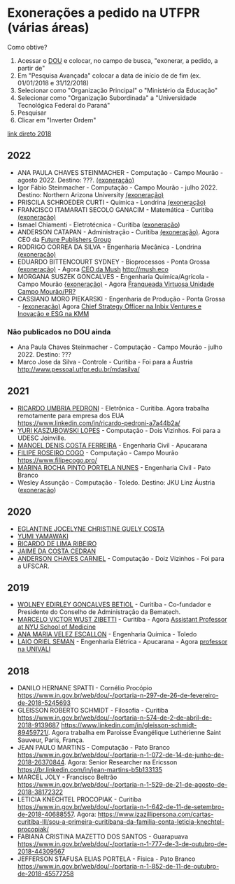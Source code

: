# Exonerações a pedido na UTFPR (várias áreas)

Como obtive?

1. Acessar o [DOU](https://www.in.gov.br/inicio) e colocar, no campo de busca, "exonerar, a pedido, a partir de" 
2. Em "Pesquisa Avançada" colocar a data de início de de fim (ex. 01/01/2018 e 31/12/2018)
2. Selecionar como "Organização Principal" o "Ministério da Educação"
3. Selecionar como "Organização Subordinada" a "Universidade Tecnológica Federal do Paraná"
4. Pesquisar
5. Clicar em "Inverter Ordem"

[link direto 2018](https://www.in.gov.br/consulta/-/buscar/dou?q=%22++exonerar%2C+a+pedido%2C+a+partir+de%22&s=do2&exactDate=personalizado&sortType=0&delta=20&publishFrom=01%2F01%2F2018&publishTo=31%2F12%2F2018&reverseSort=1&orgPrin=Minist%C3%A9rio+da+Educa%C3%A7%C3%A3o&orgSub=Universidade+Tecnol%C3%B3gica+Federal+do+Paran%C3%A1)

## 2022
- ANA PAULA CHAVES STEINMACHER - Computação - Campo Mourão - agosto 2022. Destino: ???.  [(exoneração)](https://www.in.gov.br/en/web/dou/-/portaria-de-pessoal-gabir/utfpr-n-1.391-de-15-de-agosto-de-2022-424207440) 
- Igor Fábio Steinmacher - Computação - Campo Mourão - julho 2022. Destino: Northern Arizona University [(exoneração)](https://www.in.gov.br/web/dou/-/portaria-de-pessoal-gabir/utfpr-n-1.233-de-18-de-julho-de-2022-416982541)
- PRISCILA SCHROEDER CURTI - Química - Londrina [(exoneração)](https://www.in.gov.br/web/dou/-/portaria-de-pessoal-gabir/utfpr-n-1.186-de-12-de-julho-de-2022-415899477)
- FRANCISCO ITAMARATI SECOLO GANACIM - Matemática - Curitiba [(exoneração)](https://www.in.gov.br/web/dou/-/portaria-de-pessoal-gabir/utfpr-n-1.035-de-23-de-junho-de-2022-411438648)
- Ismael Chiamenti - Eletrotécnica - Curitiba ([exoneração](https://www.in.gov.br/web/dou/-/portaria-de-pessoal-gabir/utfpr-n-1.009-de-20-de-junho-de-2022-410075894))
- ANDERSON CATAPAN - Administração - Curitiba [(exoneração)](https://www.in.gov.br/web/dou/-/portaria-de-pessoal-gabir/utfpr-n-984-de-13-de-junho-de-2022-408467427). Agora CEO da [Future Publishers Group](https://archive.is/keULV)
- RODRIGO CORREA DA SILVA - Engenharia Mecânica - Londrina [(exoneração)](https://www.in.gov.br/web/dou/-/portaria-de-pessoal-gabir/utfpr-n-343-de-10-de-marco-de-2022-386147203)
- EDUARDO BITTENCOURT SYDNEY - Bioprocessos - Ponta Grossa [(exoneração)](https://www.in.gov.br/web/dou/-/portaria-de-pessoal-gabir/utfpr-n-271-de-4-de-marco-de-2022-385195245) - Agora [CEO da Mush](https://www.linkedin.com/in/eduardo-bittencourt-sydney-7297502b)  http://mush.eco
- MORGANA SUSZEK GONCALVES - Engenharia Químíca/Agrícola - Campo Mourão [{exoneração)](https://www.in.gov.br/web/dou/-/portaria-de-pessoal-gabir/utfpr-n-212-de-21-de-fevereiro-de-2022-382362244) - Agora [Franqueada Virtuosa Unidade Campo Mourão/PR?](https://archive.is/zQ4te)
- CASSIANO MORO PIEKARSKI - Engenharia de Produção - Ponta Grossa - [(exoneração)](https://www.in.gov.br/web/dou/-/portaria-de-pessoal-gabir/utfpr-n-155-de-4-de-fevereiro-de-2022-379492185) Agora [Chief Strategy Officer na Inbix Ventures e Inovação e ESG na KMM](https://www.linkedin.com/in/cassiano-moro-piekarski/)

### Não publicados no DOU ainda
- Ana Paula Chaves Steinmacher - Computação - Campo Mourão -  julho 2022. Destino: ???
- Marco Jose da Silva - Controle - Curitiba - Foi para a Áustria http://www.pessoal.utfpr.edu.br/mdasilva/

## 2021

- [RICARDO UMBRIA PEDRONI](https://www.in.gov.br/web/dou/-/portaria-de-pessoal-gabir/utfpr-n-1.724-de-14-de-setembro-de-2021-345498901) - Eletrônica - Curitiba. Agora trabalha remotamente para empresa dos EUA https://www.linkedin.com/in/ricardo-pedroni-a7a44b2a/
- [YURI KASZUBOWSKI LOPES](https://www.in.gov.br/web/dou/-/portaria-de-pessoal-gabir/utfpr-n-818-de-20-de-maio-de-2021-321531080) - Computação - Dois Vizinhos. Foi para a UDESC Joinville.
- [MANOEL DENIS COSTA FERREIRA](https://www.in.gov.br/web/dou/-/portaria-de-pessoal-gabir/utfpr-n-800-de-12-de-maio-de-2021-320670123) - Engenharia Civil - Apucarana 
- [FILIPE ROSEIRO COGO](https://www.in.gov.br/web/dou/-/portaria-de-pessoal-gabir/utfpr-n-529-de-30-de-marco-de-2021-311401881) - Computação - Campo Mourão https://www.filipecogo.pro/ 
- [MARINA ROCHA PINTO PORTELA NUNES](https://www.in.gov.br/web/dou/-/portaria-de-pessoal-gabir/utfpr-n-510-de-25-de-marco-de-2021-311137785) - Engenharia Civil - Pato Branco
- Wesley Assunção - Computação - Toledo. Destino: JKU Linz Áustria ([exoneração](https://www.in.gov.br/web/dou/-/portaria-de-pessoal-gabir/utfpr-n-92-de-21-de-janeiro-de-2021-300779236))

## 2020

- [EGLANTINE JOCELYNE CHRISTINE GUELY COSTA](https://www.in.gov.br/web/dou/-/portaria-n-182-de-12-de-fevereiro-de-2020-243336578)
- [YUMI YAMAWAKI](https://www.in.gov.br/web/dou/-/portaria-n-248-de-3-de-marco-de-2020-246515267)
- [RICARDO DE LIMA RIBEIRO](https://www.in.gov.br/web/dou/-/portaria-n-678-de-25-de-maio-de-2020-258916432)
- [JAIME DA COSTA CEDRAN](https://www.in.gov.br/web/dou/-/portaria-n-1.231-de-19-de-outubro-de-2020-284463674)
- [ANDERSON CHAVES CARNIEL](https://www.in.gov.br/web/dou/-/portaria-n-1.511-de-4-de-dezembro-de-2020-292985018) - Computação - Doiz Vizinhos - Foi para a UFSCAR.


## 2019

- [WOLNEY EDIRLEY GONCALVES BETIOL](https://www.in.gov.br/web/dou/-/portaria-n-1.074-de-17-de-junho-de-2019-164333766) - Curitiba - Co-fundador e Presidente do Conselho de Administração da Bematech.
- [MARCELO VICTOR WUST ZIBETTI](https://www.in.gov.br/web/dou/-/portaria-n-1.144-de-1-de-julho-de-2019-187443913) - Curitiba - Agora [Assistant Professor at NYU School of Medicine](https://www.linkedin.com/in/marcelo-victor-w%C3%BCst-zibetti-a2562a5/)
- [ANA MARIA VELEZ ESCALLON](https://www.in.gov.br/web/dou/-/portaria-n-1.279-de-15-de-julho-de-2019-196333602) - Engenharia Química - Toledo 
- [LAIO ORIEL SEMAN](https://www.in.gov.br/web/dou/-/portaria-n-1359-de-19-de-julho-de-2019-201851063) - Engenharia Elétrica - Apucarana - Agora [professor na UNIVALI](https://www.linkedin.com/in/laio-seman/)


## 2018 

- DANILO HERNANE SPATTI - Cornélio Procópio https://www.in.gov.br/web/dou/-/portaria-n-297-de-26-de-fevereiro-de-2018-5245693
- GLEISSON ROBERTO SCHMIDT - Filosofia - Curitiba https://www.in.gov.br/web/dou/-/portaria-n-574-de-2-de-abril-de-2018-9139687 https://www.linkedin.com/in/gleisson-schmidt-89459721/. Agora trabalha em Paroisse Évangélique Luthérienne Saint Sauveur, Paris, França.
- JEAN PAULO MARTINS - Computação - Pato Branco https://www.in.gov.br/web/dou/-/portaria-n-1-072-de-14-de-junho-de-2018-26370844. Agora: Senior Researcher na Ericsson https://br.linkedin.com/in/jean-martins-b5b133135
- MARCEL JOLY - Francisco Beltrão https://www.in.gov.br/web/dou/-/portaria-n-1-529-de-21-de-agosto-de-2018-38172322
- LETICIA KNECHTEL PROCOPIAK - Curitiba https://www.in.gov.br/web/dou/-/portaria-n-1-642-de-11-de-setembro-de-2018-40688557. Agora: https://www.izazillipersona.com/cartas-curitiba-lll/sou-a-primeira-curitibana-da-familia-conta-leticia-knechtel-procopiak/
- FABIANA CRISTINA MAZETTO DOS SANTOS - Guarapuava https://www.in.gov.br/web/dou/-/portaria-n-1-777-de-3-de-outubro-de-2018-44309567
- JEFFERSON STAFUSA ELIAS PORTELA - Física - Pato Branco https://www.in.gov.br/web/dou/-/portaria-n-1-852-de-11-de-outubro-de-2018-45577258
